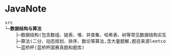 # JavaNote

<pre>
src
└─<b>数据结构与算法</b>
    ├─数据结构(包含数组、链表、堆、并查集、哈希表、树等常见数据结构实现,并附带相关题目)
    ├─算法(二分、动态规划、排序、数论等算法,含大量题解,题目来源leetcode)
    └─蓝桥杯(蓝桥杯国赛真题和题库)
</pre>
